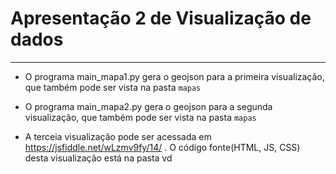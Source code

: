 # Apresentação 2 de Visualização de dados
---

- O programa main_mapa1.py gera o geojson para a primeira visualização, que também pode ser vista na pasta ```mapas```

- O programa main_mapa2.py gera o geojson para a segunda visualização, que também pode ser vista na pasta ```mapas```

- A terceia visualização pode ser acessada em https://jsfiddle.net/wLzmv9fy/14/ . O código fonte(HTML, JS, CSS) desta visualização está na pasta vd

